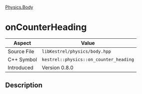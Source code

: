 [Physics.Body](index)
# onCounterHeading
| Aspect | Value |
| --- | --- |
| Source File | `libKestrel/physics/body.hpp` |
| C++ Symbol | `kestrel::physics::on_counter_heading` |
| Introduced | Version 0.8.0 |
## Description

